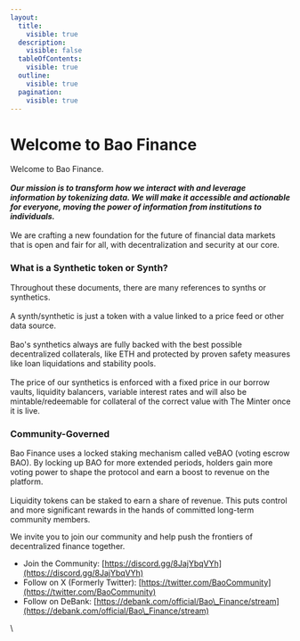 ```yaml
---
layout:
  title:
    visible: true
  description:
    visible: false
  tableOfContents:
    visible: true
  outline:
    visible: true
  pagination:
    visible: true
---
```


# Welcome to Bao Finance

Welcome to Bao Finance. \
\
_**Our mission is to transform how we interact with and leverage information by tokenizing data. We will make it accessible and actionable for everyone, moving the power of information from institutions to individuals.**_\
\
We are crafting a new foundation for the future of financial data markets that is open and fair for all, with decentralization and security at our core.

### What is a **Synthetic token** or **Synth?**

Throughout these documents, there are many references to synths or synthetics. \
\
A synth/synthetic is just a token with a value linked to a price feed or other data source.\
\
Bao's synthetics always are fully backed with the best possible decentralized collaterals, like ETH and protected by proven safety measures like loan liquidations and stability pools.\
\
The price of our synthetics is enforced with a fixed price in our borrow vaults, liquidity balancers, variable interest rates and will also be mintable/redeemable for collateral of the correct value with The Minter once it is live.

### **Community-Governed**

Bao Finance uses a locked staking mechanism called veBAO (voting escrow BAO). By locking up BAO for more extended periods, holders gain more voting power to shape the protocol and earn a boost to revenue on the platform. \
\
Liquidity tokens can be staked to earn a share of revenue. This puts control and more significant rewards in the hands of committed long-term community members.

We invite you to join our community and help push the frontiers of decentralized finance together.

* Join the Community: [https://discord.gg/8JajYbqVYh](https://discord.gg/8JajYbqVYh)
* Follow on X (Formerly Twitter): [https://twitter.com/BaoCommunity](https://twitter.com/BaoCommunity)
* Follow on DeBank: [https://debank.com/official/Bao\_Finance/stream](https://debank.com/official/Bao\_Finance/stream)





\
